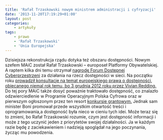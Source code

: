 ```yaml
---
title: 'Rafał Trzaskowski nowym ministrem administracji i cyfryzacji'
date: '2013-11-20T17:19:29+01:00'
layout: post
categories:
    - artykuły
tags:
    - prawo
    - 'Rafał Trzaskowski'
    - 'Unia Europejska'
---
```


Dzisiejsza rekonstrukcja rządu dotyka też obszaru dostępności. Nowym szefem MAiC został Rafał Trzaskowski – europoseł Platformy Obywatelskiej. A raptem kilka dni temu otrzymał [nagrodę Forum Dostępnej Cyberprzestrzeni](http://www.fdc.org.pl/nagrody-otwarta-cyberprzestrzen-2013-wreczone/) za działania na rzecz dostępności w sieci. Na początku roku [prowadził konsultacje na temat europejskiego prawa o dostępności](http://informaton.pl/?p=643), [obiecanego niemal rok temu, bo 3 grudnia 2012 roku przez Vivian Redding.](http://informaton.pl/?p=413) Do tej pory MAiC także dosyć poważnie traktowało dostępność, co znalazło odzwierciedlenie w Programie Operacyjnym Polska Cyfrowa oraz w pierwszym ogłoszonym przez ten resort [konkursie grantowym.](http://informaton.pl/?p=766) Jednak sam minister Boni promował przede wszystkim otwartość treści i oprogramowania,a dostępność była nieco w cieniu tych idei. Może teraz się to zmieni, bo Rafał Trzaskowski rozumie, czym jest dostępność informacji i może z tego uczynić jeden z priorytetów swojej działalności. Ja w każdym razie będę z zaciekawieniem i nadzieją spoglądał na jego poczynania, życząc mu powodzenia.